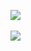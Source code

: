 <img src="https://github-readme-stats.vercel.app/api/top-langs/?username=owzl&layout=compact"><br><br>
<img src="https://github-readme-stats.vercel.app/api?username=owzl&show_icons=true">


<!--## Hi there 👋-->
<!--
**owzl/owzl** is a ✨ _special_ ✨ repository because its `README.md` (this file) appears on your GitHub profile.

Here are some ideas to get you started:

- 🔭 I’m currently working on ...
- 🌱 I’m currently learning ...
- 👯 I’m looking to collaborate on ...
- 🤔 I’m looking for help with ...
- 💬 Ask me about ...
- 📫 How to reach me: ...
- 😄 Pronouns: ...
- ⚡ Fun fact: ...
-->
